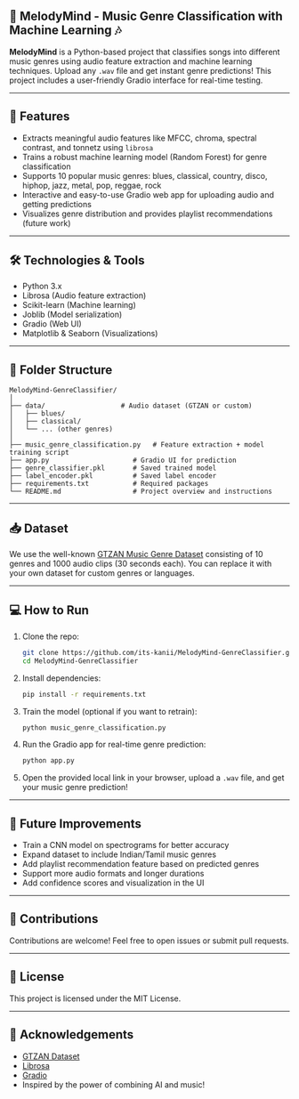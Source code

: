 ## 🎵 MelodyMind - Music Genre Classification with Machine Learning 🎶

**MelodyMind** is a Python-based project that classifies songs into different music genres using audio feature extraction and machine learning techniques. Upload any `.wav` file and get instant genre predictions! This project includes a user-friendly Gradio interface for real-time testing.

---

## 🚀 Features

* Extracts meaningful audio features like MFCC, chroma, spectral contrast, and tonnetz using `librosa`
* Trains a robust machine learning model (Random Forest) for genre classification
* Supports 10 popular music genres: blues, classical, country, disco, hiphop, jazz, metal, pop, reggae, rock
* Interactive and easy-to-use Gradio web app for uploading audio and getting predictions
* Visualizes genre distribution and provides playlist recommendations (future work)

---

## 🛠️ Technologies & Tools

* Python 3.x
* Librosa (Audio feature extraction)
* Scikit-learn (Machine learning)
* Joblib (Model serialization)
* Gradio (Web UI)
* Matplotlib & Seaborn (Visualizations)

---

## 📁 Folder Structure

```
MelodyMind-GenreClassifier/
│
├── data/                   # Audio dataset (GTZAN or custom)
│   ├── blues/
│   ├── classical/
│   └── ... (other genres)
│
├── music_genre_classification.py   # Feature extraction + model training script
├── app.py                     # Gradio UI for prediction
├── genre_classifier.pkl       # Saved trained model
├── label_encoder.pkl          # Saved label encoder
├── requirements.txt           # Required packages
└── README.md                  # Project overview and instructions
```

---

## 📥 Dataset

We use the well-known [GTZAN Music Genre Dataset](http://marsyas.info/downloads/datasets.html) consisting of 10 genres and 1000 audio clips (30 seconds each). You can replace it with your own dataset for custom genres or languages.

---

## 💻 How to Run

1. Clone the repo:

   ```bash
   git clone https://github.com/its-kanii/MelodyMind-GenreClassifier.git
   cd MelodyMind-GenreClassifier
   ```

2. Install dependencies:

   ```bash
   pip install -r requirements.txt
   ```

3. Train the model (optional if you want to retrain):

   ```bash
   python music_genre_classification.py
   ```

4. Run the Gradio app for real-time genre prediction:

   ```bash
   python app.py
   ```

5. Open the provided local link in your browser, upload a `.wav` file, and get your music genre prediction!

---

## 🎯 Future Improvements

* Train a CNN model on spectrograms for better accuracy
* Expand dataset to include Indian/Tamil music genres
* Add playlist recommendation feature based on predicted genres
* Support more audio formats and longer durations
* Add confidence scores and visualization in the UI

---

## 🤝 Contributions

Contributions are welcome! Feel free to open issues or submit pull requests.

---

## 📄 License

This project is licensed under the MIT License.

---

## 🙌 Acknowledgements

* [GTZAN Dataset](http://marsyas.info/downloads/datasets.html)
* [Librosa](https://librosa.org/)
* [Gradio](https://gradio.app/)
* Inspired by the power of combining AI and music!
